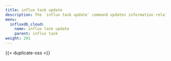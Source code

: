 ```yaml
---
title: influx task update
description: The `influx task update` command updates information related to tasks in InfluxDB.
menu:
  influxdb_cloud:
    name: influx task update
    parent: influx task
weight: 201
---
```


{{< duplicate-oss >}}
